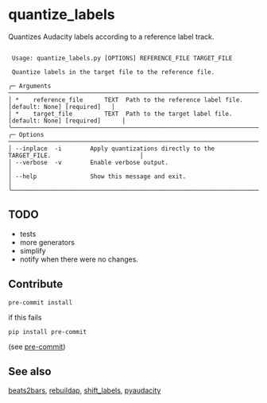 # quantize_labels

Quantizes Audacity labels according to a reference label track.

```console

 Usage: quantize_labels.py [OPTIONS] REFERENCE_FILE TARGET_FILE

 Quantize labels in the target file to the reference file.

╭─ Arguments ───────────────────────────────────────────────────────────────────────────────────╮
│ *    reference_file      TEXT  Path to the reference label file. [default: None] [required]   │
│ *    target_file         TEXT  Path to the target label file. [default: None] [required]      │
╰───────────────────────────────────────────────────────────────────────────────────────────────╯
╭─ Options ─────────────────────────────────────────────────────────────────────────────────────╮
│ --inplace  -i        Apply quantizations directly to the TARGET_FILE.                         │
│ --verbose  -v        Enable verbose output.                                                   │
│ --help               Show this message and exit.                                              │
╰───────────────────────────────────────────────────────────────────────────────────────────────╯

```

## TODO
- tests
- more generators
- simplify
- notify when there were no changes.

## Contribute
```console
pre-commit install
```
if this fails
```
pip install pre-commit
```
(see [pre-commit](https://pre-commit.com/))

## See also
[beats2bars](https://github.com/bwagner/beats2bars), [rebuildap](https://github.com/bwagner/rebuildap), [shift_labels](https://github.com/bwagner/shift_labels), [pyaudacity](https://github.com/bwagner/pyaudacity)
